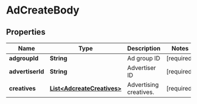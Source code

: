 # AdCreateBody

## Properties
Name | Type | Description | Notes
------------ | ------------- | ------------- | -------------
**adgroupId** | **String** | Ad group ID |[required]  
**advertiserId** | **String** | Advertiser ID |[required]  
**creatives** | [**List&lt;AdcreateCreatives&gt;**](AdcreateCreatives.md) | Advertising creatives. |[required]  
